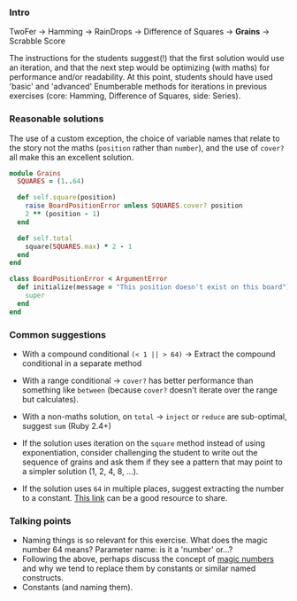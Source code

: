 ### Intro
TwoFer -> Hamming -> RainDrops -> Difference of Squares -> **Grains** -> Scrabble Score 

The instructions for the students suggest(!) that the first solution would use an iteration, and that the next step would be optimizing (with maths) for performance and/or readability.
At this point, students should have used 'basic' and 'advanced' Enumberable methods for iterations in previous exercises (core: Hamming, Difference of Squares, side: Series).  


### Reasonable solutions

The use of a custom exception, the choice of variable names that relate to the story not the maths (`position` rather than `number`), and the use of `cover?` all make this an excellent solution.

```ruby
module Grains
  SQUARES = (1..64)

  def self.square(position)
    raise BoardPositionError unless SQUARES.cover? position
    2 ** (position - 1)
  end

  def self.total
    square(SQUARES.max) * 2 - 1
  end
end

class BoardPositionError < ArgumentError
  def initialize(message = "This position doesn't exist on this board")
    super
  end
end
```

### Common suggestions 
- With a compound conditional `(< 1 || > 64)` -> Extract the compound conditional in a separate method
- With a range conditional -> `cover?` has better performance than something like `between` (because `cover?` doesn't iterate over the range but calculates).

- With a non-maths solution, on `total` -> `inject` or `reduce` are sub-optimal, suggest `sum` (Ruby 2.4+)
- If the solution uses iteration on the `square` method instead of using exponentiation, consider challenging the student to write out the sequence of grains and ask them if they see a pattern that may point to a simpler solution (1, 2, 4, 8, ...).

- If the solution uses `64` in multiple places, suggest extracting the number to a constant. [This link](https://refactoring.guru/replace-magic-number-with-symbolic-constant) can be a good resource to share.


### Talking points
- Naming things is so relevant for this exercise. What does the magic number 64 means? Parameter name: is it a 'number' or...?
- Following the above, perhaps discuss the concept of [magic numbers](https://refactoring.guru/replace-magic-number-with-symbolic-constant) and why we tend to replace them by constants or similar named constructs.
- Constants (and naming them).
